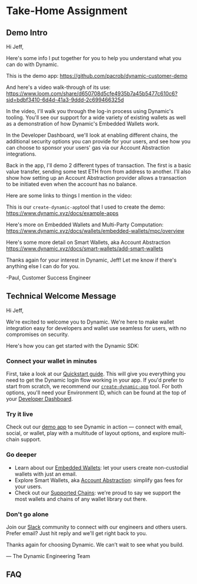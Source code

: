 
# Take-Home Assignment

## Demo Intro

Hi Jeff,

Here's some info I put together for you to help you understand what you can do with Dynamic.

This is the demo app: https://github.com/pacrob/dynamic-customer-demo

And here's a video walk-through of its use: https://www.loom.com/share/d650708d5cfe4935b7a45b5477c610c6?sid=bdbf3410-6d4d-41a3-9ddd-2c699466325d

In the video, I'll walk you through the log-in process using Dynamic's tooling. You'll see our support for a wide variety of existing wallets as well as a demonstration of how Dynamic's Embedded Wallets work.

In the Developer Dashboard, we'll look at enabling different chains, the additional security options you can provide for your users, and see how you can choose to sponsor your users' gas via our Account Abstraction integrations.

Back in the app, I'll demo 2 different types of transaction. The first is a basic value transfer, sending some test ETH from from address to another. I'll also show how setting up an Account Abstraction provider allows a transaction to be initiated even when the account has no balance.

Here are some links to things I mention in the video:

This is our `create-dynamic-app`tool that I used to create the demo:
https://www.dynamic.xyz/docs/example-apps

Here's more on Embedded Wallets and Multi-Party Computation:
https://www.dynamic.xyz/docs/wallets/embedded-wallets/mpc/overview

Here's some more detail on Smart Wallets, aka Account Abstraction
https://www.dynamic.xyz/docs/smart-wallets/add-smart-wallets

Thanks again for your interest in Dynamic, Jeff! Let me know if there's anything else I can do for you.

-Paul, Customer Success Engineer

## Technical Welcome Message

Hi Jeff,

We're excited to welcome you to Dynamic. We're here to make wallet integration easy for developers and wallet use seamless for users, with no compromises on security.

Here's how you can get started with the Dynamic SDK:

### Connect your wallet in minutes

First, take a look at our [Quickstart guide](https://www.dynamic.xyz/docs/quickstart). This will give you everything you need to get the Dynamic login flow working in your app. If you'd prefer to start from scratch, we recommend our [`create-dynamic-app`](https://www.dynamic.xyz/docs/example-apps#create-dynamic-app) tool. For both options, you'll need your Environment ID, which can be found at the top of your [Developer Dashboard](https://app.dynamic.xyz/dashboard/).

### Try it live

Check out our [demo app](https://demo.dynamic.xyz/)  to see Dynamic in action — connect with email, social, or wallet, play with a multitude of layout options, and explore multi-chain support.  

### Go deeper

- Learn about our [Embedded Wallets](https://www.dynamic.xyz/docs/wallets/embedded-wallets/mpc/overview): let your users create non-custodial wallets with just an email.
- Explore Smart Wallets, aka [Account Abstraction](https://www.dynamic.xyz/docs/smart-wallets/add-smart-wallets): simplify gas fees for your users.
- Check out our [Supported Chains](https://www.dynamic.xyz/docs/chains/enabling-chains): we're proud to say we support the most wallets and chains of any wallet library out there.

### Don't go alone

Join our [Slack](https://www.dynamic.xyz/slack) community to connect with our engineers and others users. Prefer email? Just hit reply and we'll get right back to you.

Thanks again for choosing Dynamic. We can’t wait to see what you build.

— The Dynamic Engineering Team

## FAQ
